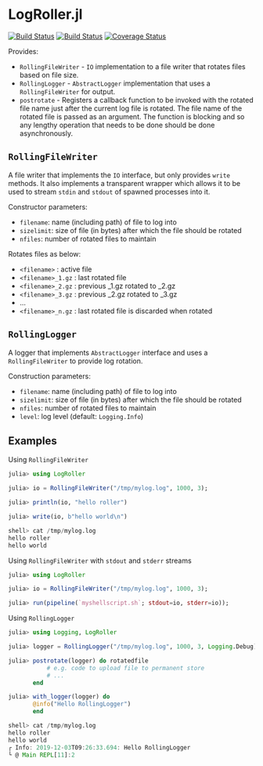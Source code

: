 # LogRoller.jl

[![Build Status](https://travis-ci.org/tanmaykm/LogRoller.jl.png)](https://travis-ci.org/tanmaykm/LogRoller.jl) 
[![Build Status](https://ci.appveyor.com/api/projects/status/github/tanmaykm/LogRoller.jl?branch=master&svg=true)](https://ci.appveyor.com/project/tanmaykm/logroller-jl/branch/master) 
[![Coverage Status](https://coveralls.io/repos/github/tanmaykm/LogRoller.jl/badge.svg?branch=master)](https://coveralls.io/github/tanmaykm/LogRoller.jl?branch=master)

Provides:
- `RollingFileWriter` - `IO` implementation to a file writer that rotates files based on file size.
- `RollingLogger` - `AbstractLogger` implementation that uses a `RollingFileWriter` for output.
- `postrotate` - Registers a callback function to be invoked with the rotated file name just after the current log file is rotated. The file name of the rotated file is passed as an argument. The function is blocking and so any lengthy operation that needs to be done should be done asynchronously.


## `RollingFileWriter`

A file writer that implements the `IO` interface, but only provides `write` methods. It also implements a transparent wrapper which allows it to be used to stream `stdin` and `stdout` of spawned processes into it.

Constructor parameters:
- `filename`: name (including path) of file to log into
- `sizelimit`: size of file (in bytes) after which the file should be rotated
- `nfiles`: number of rotated files to maintain

Rotates files as below:

- `<filename>` : active file
- `<filename>_1.gz` : last rotated file
- `<filename>_2.gz` : previous <filename>_1.gz rotated to <filename>_2.gz
- `<filename>_3.gz` : previous <filename>_2.gz rotated to <filename>_3.gz
- ...
- `<filename>_n.gz` : last rotated file is discarded when rotated

## `RollingLogger`

A logger that implements `AbstractLogger` interface and uses a `RollingFileWriter` to provide log rotation.

Construction parameters:
- `filename`: name (including path) of file to log into
- `sizelimit`: size of file (in bytes) after which the file should be rotated
- `nfiles`: number of rotated files to maintain
- `level`: log level (default: `Logging.Info`)

## Examples

Using `RollingFileWriter`

```julia
julia> using LogRoller

julia> io = RollingFileWriter("/tmp/mylog.log", 1000, 3);

julia> println(io, "hello roller")

julia> write(io, b"hello world\n")

shell> cat /tmp/mylog.log
hello roller
hello world
```

Using `RollingFileWriter` with `stdout` and `stderr` streams

```julia
julia> using LogRoller

julia> io = RollingFileWriter("/tmp/mylog.log", 1000, 3);

julia> run(pipeline(`myshellscript.sh`; stdout=io, stderr=io));
```

Using `RollingLogger`

```julia
julia> using Logging, LogRoller

julia> logger = RollingLogger("/tmp/mylog.log", 1000, 3, Logging.Debug);

julia> postrotate(logger) do rotatedfile
           # e.g. code to upload file to permanent store
           # ...
       end

julia> with_logger(logger) do
       @info("Hello RollingLogger")
       end

shell> cat /tmp/mylog.log
hello roller
hello world
┌ Info: 2019-12-03T09:26:33.694: Hello RollingLogger
└ @ Main REPL[11]:2
```


